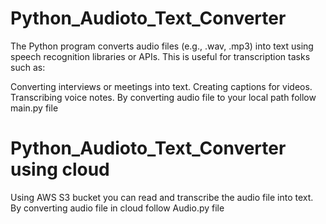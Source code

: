 # Python_Audioto_Text_Converter

The Python program converts audio files (e.g., .wav, .mp3) into text using speech recognition libraries or APIs. This is useful for transcription tasks such as:

Converting interviews or meetings into text.
Creating captions for videos.
Transcribing voice notes.
By converting audio file to your local path follow main.py file 

# Python_Audioto_Text_Converter using cloud 
Using AWS S3 bucket you can read and transcribe the audio file into text. 
By converting audio file in cloud follow Audio.py file 

